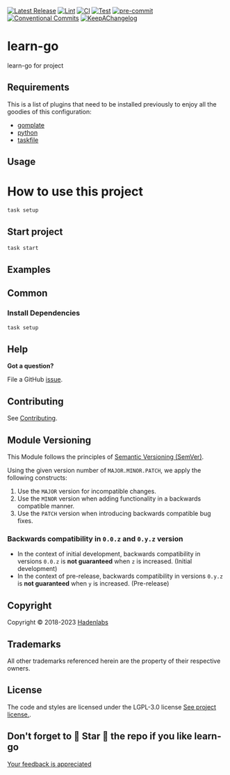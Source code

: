 <!--


  ** DO NOT EDIT THIS FILE
  **
  ** 1) Make all changes to `provision/generator/README.yaml`
  ** 2) Run`task readme` to rebuild this file.
  **
  ** (We maintain HUNDREDS of open source projects. This is how we maintain our sanity.)
  **


  -->

[![Latest Release](https://img.shields.io/github/release/luismayta/learn-go)](https://github.com/luismayta/learn-go/releases) [![Lint](https://img.shields.io/github/workflow/status/luismayta/learn-go/lint-code)](https://github.com/luismayta/learn-go/actions?workflow=lint-code) [![CI](https://img.shields.io/github/workflow/status/luismayta/learn-go/ci)](https://github.com/luismayta/learn-go/actions?workflow=ci) [![Test](https://img.shields.io/github/workflow/status/luismayta/learn-go/test)](https://github.com/luismayta/learn-go/actions?workflow=test) [![pre-commit](https://img.shields.io/badge/pre--commit-enabled-brightgreen?logo=pre-commit&logoColor=white)](https://github.com/pre-commit/pre-commit) [![Conventional Commits](https://img.shields.io/badge/Conventional%20Commits-1.0.0-yellow)](https://conventionalcommits.org) [![KeepAChangelog](https://img.shields.io/badge/changelog-Keep%20a%20Changelog%20v1.0.0-orange)](https://keepachangelog.com)

# learn-go

learn-go for project

## Requirements

This is a list of plugins that need to be installed previously to enjoy all the goodies of this configuration:

- [gomplate](https://github.com/hairyhenderson/gomplate)
- [python](https://www.python.org)
- [taskfile](https://github.com/go-task/task)

## Usage

# How to use this project

```bash
task setup
```

## Start project

```bash
task start
```

## Examples

<!-- Space: Projects -->
<!-- Parent: LearnGo -->
<!-- Title: Examples LearnGo -->
<!-- Label: Examples -->
<!-- Include: ./../disclaimer.md -->
<!-- Include: ac:toc -->

## Common

### Install Dependencies

```bash
task setup
```

## Help

**Got a question?**

File a GitHub [issue](https://github.com/luismayta/learn-go/issues).

## Contributing

See [Contributing](./docs/contributing.md).

## Module Versioning

This Module follows the principles of [Semantic Versioning (SemVer)](https://semver.org/).

Using the given version number of `MAJOR.MINOR.PATCH`, we apply the following constructs:

1. Use the `MAJOR` version for incompatible changes.
1. Use the `MINOR` version when adding functionality in a backwards compatible manner.
1. Use the `PATCH` version when introducing backwards compatible bug fixes.

### Backwards compatibility in `0.0.z` and `0.y.z` version

- In the context of initial development, backwards compatibility in versions `0.0.z` is **not guaranteed** when `z` is increased. (Initial development)
- In the context of pre-release, backwards compatibility in versions `0.y.z` is **not guaranteed** when `y` is increased. (Pre-release)

## Copyright

Copyright © 2018-2023 [Hadenlabs](https://hadenlabs.com)

## Trademarks

All other trademarks referenced herein are the property of their respective owners.

## License

The code and styles are licensed under the LGPL-3.0 license [See project license.](LICENSE).

## Don't forget to 🌟 Star 🌟 the repo if you like learn-go

[Your feedback is appreciated](https://github.com/luismayta/learn-go/issues)


<!-- Security scan triggered at 2025-09-02 15:57:18 -->